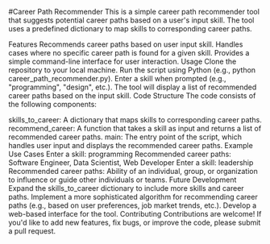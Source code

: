  #Career Path Recommender 
This is a simple career path recommender tool that suggests potential career paths based on a user's input skill. The tool uses a predefined dictionary to map skills to corresponding career paths.

Features
Recommends career paths based on user input skill.
Handles cases where no specific career path is found for a given skill.
Provides a simple command-line interface for user interaction.
Usage
Clone the repository to your local machine.
Run the script using Python (e.g., python career_path_recommender.py).
Enter a skill when prompted (e.g., "programming", "design", etc.).
The tool will display a list of recommended career paths based on the input skill.
Code Structure
The code consists of the following components:

skills_to_career: A dictionary that maps skills to corresponding career paths.
recommend_career: A function that takes a skill as input and returns a list of recommended career paths.
main: The entry point of the script, which handles user input and displays the recommended career paths.
Example Use Cases
Enter a skill: programming
Recommended career paths: Software Engineer, Data Scientist, Web Developer
Enter a skill: leadership
Recommended career paths: Ability of an individual, group, or organization to influence or guide other individuals or teams.
Future Development
Expand the skills_to_career dictionary to include more skills and career paths.
Implement a more sophisticated algorithm for recommending career paths (e.g., based on user preferences, job market trends, etc.).
Develop a web-based interface for the tool.
Contributing
Contributions are welcome! If you'd like to add new features, fix bugs, or improve the code, please submit a pull request.

